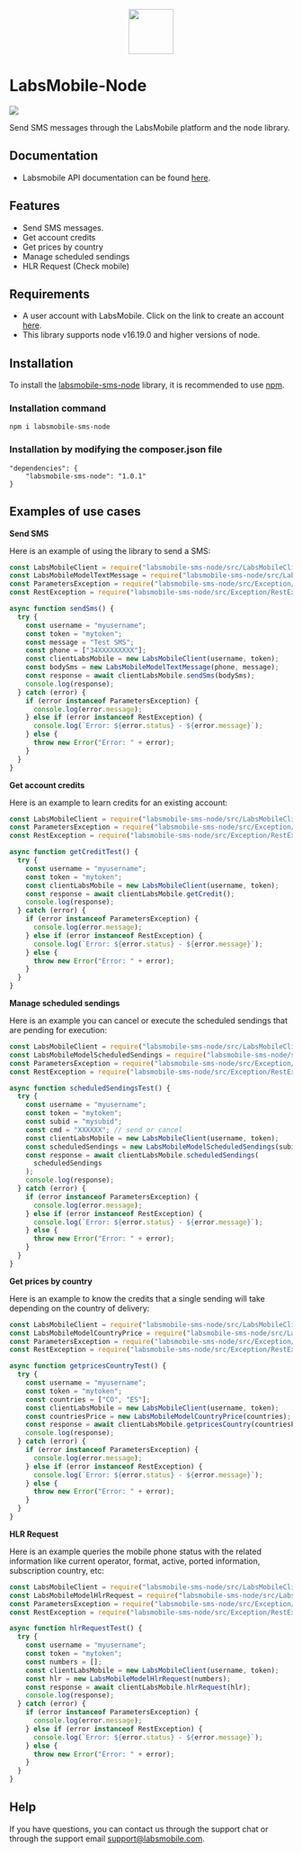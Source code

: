 <p align="center">
  <img src="https://avatars.githubusercontent.com/u/152215067?s=200&v=4" height="80">
</p>

# LabsMobile-Node

![](https://img.shields.io/badge/version-1.0.1-blue.svg)

Send SMS messages through the LabsMobile platform and the node library.

## Documentation

- Labsmobile API documentation can be found [here][apidocs].

## Features

- Send SMS messages.
- Get account credits
- Get prices by country
- Manage scheduled sendings
- HLR Request (Check mobile)

## Requirements

- A user account with LabsMobile. Click on the link to create an account [here][signUp].
- This library supports node v16.19.0 and higher versions of node.

## Installation

To install the [labsmobile-sms-node][packages] library, it is recommended to use [npm][getnpm].

### Installation command

```
npm i labsmobile-sms-node
```

### Installation by modifying the composer.json file

```
"dependencies": {
	"labsmobile-sms-node": "1.0.1"
}
```

## Examples of use cases

**Send SMS**

Here is an example of using the library to send a SMS:

```javascript
const LabsMobileClient = require("labsmobile-sms-node/src/LabsMobileClient");
const LabsMobileModelTextMessage = require("labsmobile-sms-node/src/LabsMobileModelTextMessage");
const ParametersException = require("labsmobile-sms-node/src/Exception/ParametersException");
const RestException = require("labsmobile-sms-node/src/Exception/RestException");

async function sendSms() {
  try {
    const username = "myusername";
    const token = "mytoken";
    const message = "Test SMS";
    const phone = ["34XXXXXXXXX"];
    const clientLabsMobile = new LabsMobileClient(username, token);
    const bodySms = new LabsMobileModelTextMessage(phone, message);
    const response = await clientLabsMobile.sendSms(bodySms);
    console.log(response);
  } catch (error) {
    if (error instanceof ParametersException) {
      console.log(error.message);
    } else if (error instanceof RestException) {
      console.log(`Error: ${error.status} - ${error.message}`);
    } else {
      throw new Error("Error: " + error);
    }
  }
}
```

**Get account credits**

Here is an example to learn credits for an existing account:

```javascript
const LabsMobileClient = require("labsmobile-sms-node/src/LabsMobileClient");
const ParametersException = require("labsmobile-sms-node/src/Exception/ParametersException");
const RestException = require("labsmobile-sms-node/src/Exception/RestException");

async function getCreditTest() {
  try {
    const username = "myusername";
    const token = "mytoken";
    const clientLabsMobile = new LabsMobileClient(username, token);
    const response = await clientLabsMobile.getCredit();
    console.log(response);
  } catch (error) {
    if (error instanceof ParametersException) {
      console.log(error.message);
    } else if (error instanceof RestException) {
      console.log(`Error: ${error.status} - ${error.message}`);
    } else {
      throw new Error("Error: " + error);
    }
  }
}
```

**Manage scheduled sendings**

Here is an example you can cancel or execute the scheduled sendings that are pending for execution:

```javascript
const LabsMobileClient = require("labsmobile-sms-node/src/LabsMobileClient");
const LabsMobileModelScheduledSendings = require("labsmobile-sms-node/src/LabsMobileModelScheduledSendings");
const ParametersException = require("labsmobile-sms-node/src/Exception/ParametersException");
const RestException = require("labsmobile-sms-node/src/Exception/RestException");

async function scheduledSendingsTest() {
  try {
    const username = "myusername";
    const token = "mytoken";
    const subid = "mysubid";
    const cmd = "XXXXXX"; // send or cancel
    const clientLabsMobile = new LabsMobileClient(username, token);
    const scheduledSendings = new LabsMobileModelScheduledSendings(subid, cmd);
    const response = await clientLabsMobile.scheduledSendings(
      scheduledSendings
    );
    console.log(response);
  } catch (error) {
    if (error instanceof ParametersException) {
      console.log(error.message);
    } else if (error instanceof RestException) {
      console.log(`Error: ${error.status} - ${error.message}`);
    } else {
      throw new Error("Error: " + error);
    }
  }
}
```

**Get prices by country**

Here is an example to know the credits that a single sending will take depending on the country of delivery:

```javascript
const LabsMobileClient = require("labsmobile-sms-node/src/LabsMobileClient");
const LabsMobileModelCountryPrice = require("labsmobile-sms-node/src/LabsMobileModelCountryPrice");
const ParametersException = require("labsmobile-sms-node/src/Exception/ParametersException");
const RestException = require("labsmobile-sms-node/src/Exception/RestException");

async function getpricesCountryTest() {
  try {
    const username = "myusername";
    const token = "mytoken";
    const countries = ["CO", "ES"];
    const clientLabsMobile = new LabsMobileClient(username, token);
    const countriesPrice = new LabsMobileModelCountryPrice(countries);
    const response = await clientLabsMobile.getpricesCountry(countriesPrice);
    console.log(response);
  } catch (error) {
    if (error instanceof ParametersException) {
      console.log(error.message);
    } else if (error instanceof RestException) {
      console.log(`Error: ${error.status} - ${error.message}`);
    } else {
      throw new Error("Error: " + error);
    }
  }
}
```

**HLR Request**

Here is an example queries the mobile phone status with the related information like current operator, format, active, ported information, subscription country, etc:

```javascript
const LabsMobileClient = require("labsmobile-sms-node/src/LabsMobileClient");
const LabsMobileModelHlrRequest = require("labsmobile-sms-node/src/LabsMobileModelHlrRequest");
const ParametersException = require("labsmobile-sms-node/src/Exception/ParametersException");
const RestException = require("labsmobile-sms-node/src/Exception/RestException");

async function hlrRequestTest() {
  try {
    const username = "myusername";
    const token = "mytoken";
    const numbers = [];
    const clientLabsMobile = new LabsMobileClient(username, token);
    const hlr = new LabsMobileModelHlrRequest(numbers);
    const response = await clientLabsMobile.hlrRequest(hlr);
    console.log(response);
  } catch (error) {
    if (error instanceof ParametersException) {
      console.log(error.message);
    } else if (error instanceof RestException) {
      console.log(`Error: ${error.status} - ${error.message}`);
    } else {
      throw new Error("Error: " + error);
    }
  }
}
```

## Help

If you have questions, you can contact us through the support chat or through the support email support@labsmobile.com.

[apidocs]: https://apidocs.labsmobile.com/
[signUp]: https://www.labsmobile.com/en/signup
[packages]: https://www.npmjs.com/package/labsmobile-sms-node
[getnpm]: https://docs.npmjs.com/downloading-and-installing-node-js-and-npm

